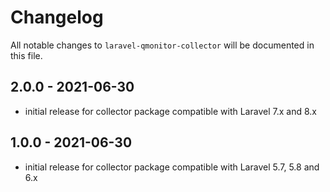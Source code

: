 # Changelog

All notable changes to `laravel-qmonitor-collector` will be documented in this file.

## 2.0.0 - 2021-06-30

- initial release for collector package compatible with Laravel 7.x and 8.x

## 1.0.0 - 2021-06-30

- initial release for collector package compatible with Laravel 5.7, 5.8 and 6.x
